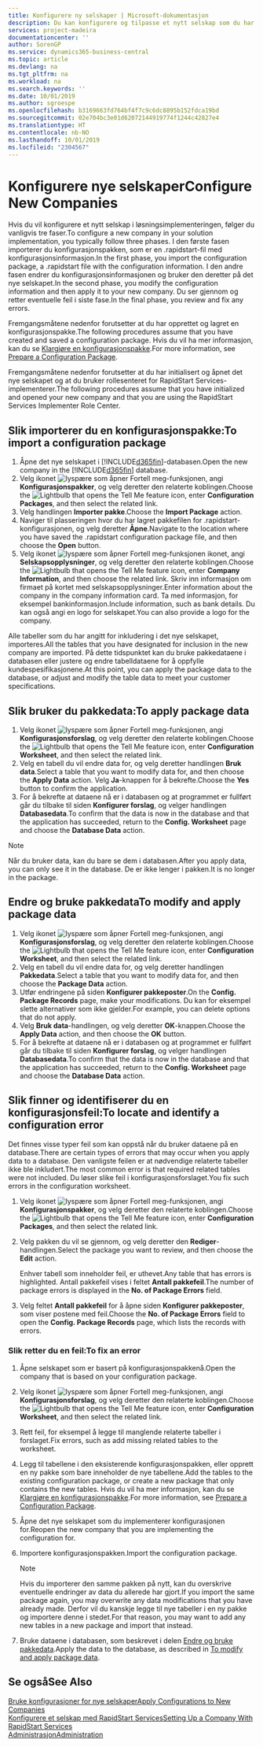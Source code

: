 ```yaml
---
title: Konfigurere ny selskaper | Microsoft-dokumentasjon
description: Du kan konfigurere og tilpasse et nytt selskap som du har opprettet. Hvis du vil finjustere implementeringen, fortsetter du i tre faser for å fullføre konfigurasjonen.
services: project-madeira
documentationcenter: ''
author: SorenGP
ms.service: dynamics365-business-central
ms.topic: article
ms.devlang: na
ms.tgt_pltfrm: na
ms.workload: na
ms.search.keywords: ''
ms.date: 10/01/2019
ms.author: sgroespe
ms.openlocfilehash: b3169663fd764bf4f7c9c6dc8895b152fdca19bd
ms.sourcegitcommit: 02e704bc3e01d62072144919774f1244c42827e4
ms.translationtype: HT
ms.contentlocale: nb-NO
ms.lasthandoff: 10/01/2019
ms.locfileid: "2304567"
---
```

# <a name="configure-new-companies"></a><span data-ttu-id="a8f68-104">Konfigurere nye selskaper</span><span class="sxs-lookup"><span data-stu-id="a8f68-104">Configure New Companies</span></span>
<span data-ttu-id="a8f68-105">Hvis du vil konfigurere et nytt selskap i løsningsimplementeringen, følger du vanligvis tre faser.</span><span class="sxs-lookup"><span data-stu-id="a8f68-105">To configure a new company in your solution implementation, you typically follow three phases.</span></span> <span data-ttu-id="a8f68-106">I den første fasen importerer du konfigurasjonspakken, som er en .rapidstart-fil med konfigurasjonsinformasjon.</span><span class="sxs-lookup"><span data-stu-id="a8f68-106">In the first phase, you import the configuration package, a .rapidstart file with the configuration information.</span></span> <span data-ttu-id="a8f68-107">I den andre fasen endrer du konfigurasjonsinformasjonen og bruker den deretter på det nye selskapet.</span><span class="sxs-lookup"><span data-stu-id="a8f68-107">In the second phase, you modify the configuration information and then apply it to your new company.</span></span> <span data-ttu-id="a8f68-108">Du ser gjennom og retter eventuelle feil i siste fase.</span><span class="sxs-lookup"><span data-stu-id="a8f68-108">In the final phase, you review and fix any errors.</span></span>  

<span data-ttu-id="a8f68-109">Fremgangsmåtene nedenfor forutsetter at du har opprettet og lagret en konfigurasjonspakke.</span><span class="sxs-lookup"><span data-stu-id="a8f68-109">The following procedures assume that you have created and saved a configuration package.</span></span> <span data-ttu-id="a8f68-110">Hvis du vil ha mer informasjon, kan du se [Klargjøre en konfigurasjonspakke](admin-how-to-prepare-a-configuration-package.md).</span><span class="sxs-lookup"><span data-stu-id="a8f68-110">For more information, see [Prepare a Configuration Package](admin-how-to-prepare-a-configuration-package.md).</span></span>  

<span data-ttu-id="a8f68-111">Fremgangsmåtene nedenfor forutsetter at du har initialisert og åpnet det nye selskapet og at du bruker rollesenteret for RapidStart Services-implementerer.</span><span class="sxs-lookup"><span data-stu-id="a8f68-111">The following procedures assume that you have initialized and opened your new company and that you are using the RapidStart Services Implementer Role Center.</span></span>

## <a name="to-import-a-configuration-package"></a><span data-ttu-id="a8f68-112">Slik importerer du en konfigurasjonspakke:</span><span class="sxs-lookup"><span data-stu-id="a8f68-112">To import a configuration package</span></span>  
1. <span data-ttu-id="a8f68-113">Åpne det nye selskapet i [!INCLUDE[d365fin](includes/d365fin_md.md)]-databasen.</span><span class="sxs-lookup"><span data-stu-id="a8f68-113">Open the new company in the [!INCLUDE[d365fin](includes/d365fin_md.md)] database.</span></span>  
2. <span data-ttu-id="a8f68-114">Velg ikonet ![lyspære som åpner Fortell meg-funksjonen](media/ui-search/search_small.png "Fortell hva du vil gjøre"), angi **Konfigurasjonspakker**, og velg deretter den relaterte koblingen.</span><span class="sxs-lookup"><span data-stu-id="a8f68-114">Choose the ![Lightbulb that opens the Tell Me feature](media/ui-search/search_small.png "Tell me what you want to do") icon, enter **Configuration Packages**, and then select the related link.</span></span>  
3. <span data-ttu-id="a8f68-115">Velg handlingen **Importer pakke**.</span><span class="sxs-lookup"><span data-stu-id="a8f68-115">Choose the **Import Package** action.</span></span>  
4. <span data-ttu-id="a8f68-116">Naviger til plasseringen hvor du har lagret pakkefilen for .rapidstart-konfigurasjonen, og velg deretter **Åpne**.</span><span class="sxs-lookup"><span data-stu-id="a8f68-116">Navigate to the location where you have saved the .rapidstart configuration package file, and then choose the **Open** button.</span></span>  
5. <span data-ttu-id="a8f68-117">Velg ikonet ![lyspære som åpner Fortell meg-funksjonen](media/ui-search/search_small.png "Fortell hva du vil gjøre") ikonet, angi **Selskapsopplysninger**, og velg deretter den relaterte koblingen.</span><span class="sxs-lookup"><span data-stu-id="a8f68-117">Choose the ![Lightbulb that opens the Tell Me feature](media/ui-search/search_small.png "Tell me what you want to do") icon, enter **Company Information**, and then choose the related link.</span></span> <span data-ttu-id="a8f68-118">Skriv inn informasjon om firmaet på kortet med selskapsopplysninger.</span><span class="sxs-lookup"><span data-stu-id="a8f68-118">Enter information about the company in the company information card.</span></span> <span data-ttu-id="a8f68-119">Ta med informasjon, for eksempel bankinformasjon.</span><span class="sxs-lookup"><span data-stu-id="a8f68-119">Include information, such as bank details.</span></span> <span data-ttu-id="a8f68-120">Du kan også angi en logo for selskapet.</span><span class="sxs-lookup"><span data-stu-id="a8f68-120">You can also provide a logo for the company.</span></span>  

<span data-ttu-id="a8f68-121">Alle tabeller som du har angitt for inkludering i det nye selskapet, importeres.</span><span class="sxs-lookup"><span data-stu-id="a8f68-121">All the tables that you have designated for inclusion in the new company are imported.</span></span> <span data-ttu-id="a8f68-122">På dette tidspunktet kan du bruke pakkedataene i databasen eller justere og endre tabelldataene for å oppfylle kundespesifikasjonene.</span><span class="sxs-lookup"><span data-stu-id="a8f68-122">At this point, you can apply the package data to the database, or adjust and modify the table data to meet your customer specifications.</span></span>  

## <a name="to-apply-package-data"></a><span data-ttu-id="a8f68-123">Slik bruker du pakkedata:</span><span class="sxs-lookup"><span data-stu-id="a8f68-123">To apply package data</span></span>  
1. <span data-ttu-id="a8f68-124">Velg ikonet ![lyspære som åpner Fortell meg-funksjonen](media/ui-search/search_small.png "Fortell hva du vil gjøre"), angi **Konfigurasjonsforslag**, og velg deretter den relaterte koblingen.</span><span class="sxs-lookup"><span data-stu-id="a8f68-124">Choose the ![Lightbulb that opens the Tell Me feature](media/ui-search/search_small.png "Tell me what you want to do") icon, enter **Configuration Worksheet**, and then select the related link.</span></span>  
2. <span data-ttu-id="a8f68-125">Velg en tabell du vil endre data for, og velg deretter handlingen **Bruk data**.</span><span class="sxs-lookup"><span data-stu-id="a8f68-125">Select a table that you want to modify data for, and then choose the **Apply Data** action.</span></span> <span data-ttu-id="a8f68-126">Velg **Ja**-knappen for å bekrefte.</span><span class="sxs-lookup"><span data-stu-id="a8f68-126">Choose the **Yes** button to confirm the application.</span></span>
3. <span data-ttu-id="a8f68-127">For å bekrefte at dataene nå er i databasen og at programmet er fullført går du tilbake til siden **Konfigurer forslag**, og velger handlingen **Databasedata**.</span><span class="sxs-lookup"><span data-stu-id="a8f68-127">To confirm that the data is now in the database and that the application has succeeded, return to the **Config. Worksheet** page and choose the **Database Data** action.</span></span>  

> [!NOTE]  
>  <span data-ttu-id="a8f68-128">Når du bruker data, kan du bare se dem i databasen.</span><span class="sxs-lookup"><span data-stu-id="a8f68-128">After you apply data, you can only see it in the database.</span></span> <span data-ttu-id="a8f68-129">De er ikke lenger i pakken.</span><span class="sxs-lookup"><span data-stu-id="a8f68-129">It is no longer in the package.</span></span>  

## <a name="to-modify-and-apply-package-data"></a><span data-ttu-id="a8f68-130">Endre og bruke pakkedata</span><span class="sxs-lookup"><span data-stu-id="a8f68-130">To modify and apply package data</span></span>  
1. <span data-ttu-id="a8f68-131">Velg ikonet ![lyspære som åpner Fortell meg-funksjonen](media/ui-search/search_small.png "Fortell hva du vil gjøre"), angi **Konfigurasjonsforslag**, og velg deretter den relaterte koblingen.</span><span class="sxs-lookup"><span data-stu-id="a8f68-131">Choose the ![Lightbulb that opens the Tell Me feature](media/ui-search/search_small.png "Tell me what you want to do") icon, enter **Configuration Worksheet**, and then select the related link.</span></span>  
2. <span data-ttu-id="a8f68-132">Velg en tabell du vil endre data for, og velg deretter handlingen **Pakkedata**.</span><span class="sxs-lookup"><span data-stu-id="a8f68-132">Select a table that you want to modify data for, and then choose the **Package Data** action.</span></span>  
3. <span data-ttu-id="a8f68-133">Utfør endringene på siden **Konfigurer pakkeposter**.</span><span class="sxs-lookup"><span data-stu-id="a8f68-133">On the **Config. Package Records** page, make your modifications.</span></span> <span data-ttu-id="a8f68-134">Du kan for eksempel slette alternativer som ikke gjelder.</span><span class="sxs-lookup"><span data-stu-id="a8f68-134">For example, you can delete options that do not apply.</span></span>  
4. <span data-ttu-id="a8f68-135">Velg **Bruk data**-handlingen, og velg deretter **OK**-knappen.</span><span class="sxs-lookup"><span data-stu-id="a8f68-135">Choose the **Apply Data** action, and then choose the **OK** button.</span></span>  
5. <span data-ttu-id="a8f68-136">For å bekrefte at dataene nå er i databasen og at programmet er fullført går du tilbake til siden **Konfigurer forslag**, og velger handlingen **Databasedata**.</span><span class="sxs-lookup"><span data-stu-id="a8f68-136">To confirm that the data is now in the database and that the application has succeeded, return to the **Config. Worksheet** page and choose the **Database Data** action.</span></span>  

## <a name="to-locate-and-identify-a-configuration-error"></a><span data-ttu-id="a8f68-137">Slik finner og identifiserer du en konfigurasjonsfeil:</span><span class="sxs-lookup"><span data-stu-id="a8f68-137">To locate and identify a configuration error</span></span>  
<span data-ttu-id="a8f68-138">Det finnes visse typer feil som kan oppstå når du bruker dataene på en database.</span><span class="sxs-lookup"><span data-stu-id="a8f68-138">There are certain types of errors that may occur when you apply data to a database.</span></span> <span data-ttu-id="a8f68-139">Den vanligste feilen er at nødvendige relaterte tabeller ikke ble inkludert.</span><span class="sxs-lookup"><span data-stu-id="a8f68-139">The most common error is that required related tables were not included.</span></span> <span data-ttu-id="a8f68-140">Du løser slike feil i konfigurasjonsforslaget.</span><span class="sxs-lookup"><span data-stu-id="a8f68-140">You fix such errors in the configuration worksheet.</span></span>

1. <span data-ttu-id="a8f68-141">Velg ikonet ![lyspære som åpner Fortell meg-funksjonen](media/ui-search/search_small.png "Fortell hva du vil gjøre"), angi **Konfigurasjonspakker**, og velg deretter den relaterte koblingen.</span><span class="sxs-lookup"><span data-stu-id="a8f68-141">Choose the ![Lightbulb that opens the Tell Me feature](media/ui-search/search_small.png "Tell me what you want to do") icon, enter **Configuration Packages**, and then select the related link.</span></span>  
2. <span data-ttu-id="a8f68-142">Velg pakken du vil se gjennom, og velg deretter den **Rediger**-handlingen.</span><span class="sxs-lookup"><span data-stu-id="a8f68-142">Select the package you want to review, and then choose the **Edit** action.</span></span>  

    <span data-ttu-id="a8f68-143">Enhver tabell som inneholder feil, er uthevet.</span><span class="sxs-lookup"><span data-stu-id="a8f68-143">Any table that has errors is highlighted.</span></span> <span data-ttu-id="a8f68-144">Antall pakkefeil vises i feltet **Antall pakkefeil**.</span><span class="sxs-lookup"><span data-stu-id="a8f68-144">The number of package errors is displayed in the **No. of Package Errors** field.</span></span>  

3. <span data-ttu-id="a8f68-145">Velg feltet **Antall pakkefeil** for å åpne siden **Konfigurer pakkeposter**, som viser postene med feil.</span><span class="sxs-lookup"><span data-stu-id="a8f68-145">Choose the **No. of Package Errors** field to open the **Config. Package Records** page, which lists the records with errors.</span></span>  

### <a name="to-fix-an-error"></a><span data-ttu-id="a8f68-146">Slik retter du en feil:</span><span class="sxs-lookup"><span data-stu-id="a8f68-146">To fix an error</span></span>  
1. <span data-ttu-id="a8f68-147">Åpne selskapet som er basert på konfigurasjonspakkenå.</span><span class="sxs-lookup"><span data-stu-id="a8f68-147">Open the company that is based on your configuration package.</span></span>  
2. <span data-ttu-id="a8f68-148">Velg ikonet ![lyspære som åpner Fortell meg-funksjonen](media/ui-search/search_small.png "Fortell hva du vil gjøre"), angi **Konfigurasjonsforslag**, og velg deretter den relaterte koblingen.</span><span class="sxs-lookup"><span data-stu-id="a8f68-148">Choose the ![Lightbulb that opens the Tell Me feature](media/ui-search/search_small.png "Tell me what you want to do") icon, enter **Configuration Worksheet**, and then select the related link.</span></span>  
3. <span data-ttu-id="a8f68-149">Rett feil, for eksempel å legge til manglende relaterte tabeller i forslaget.</span><span class="sxs-lookup"><span data-stu-id="a8f68-149">Fix errors, such as add missing related tables to the worksheet.</span></span>  
4. <span data-ttu-id="a8f68-150">Legg til tabellene i den eksisterende konfigurasjonspakken, eller opprett en ny pakke som bare inneholder de nye tabellene.</span><span class="sxs-lookup"><span data-stu-id="a8f68-150">Add the tables to the existing configuration package, or create a new package that only contains the new tables.</span></span> <span data-ttu-id="a8f68-151">Hvis du vil ha mer informasjon, kan du se [Klargjøre en konfigurasjonspakke](admin-how-to-prepare-a-configuration-package.md).</span><span class="sxs-lookup"><span data-stu-id="a8f68-151">For more information, see [Prepare a Configuration Package](admin-how-to-prepare-a-configuration-package.md).</span></span>  
5. <span data-ttu-id="a8f68-152">Åpne det nye selskapet som du implementerer konfigurasjonen for.</span><span class="sxs-lookup"><span data-stu-id="a8f68-152">Reopen the new company that you are implementing the configuration for.</span></span>  
6. <span data-ttu-id="a8f68-153">Importere konfigurasjonspakken.</span><span class="sxs-lookup"><span data-stu-id="a8f68-153">Import the configuration package.</span></span>  

    > [!NOTE]  
    >  <span data-ttu-id="a8f68-154">Hvis du importerer den samme pakken på nytt, kan du overskrive eventuelle endringer av data du allerede har gjort.</span><span class="sxs-lookup"><span data-stu-id="a8f68-154">If you import the same package again, you may overwrite any data modifications that you have already made.</span></span> <span data-ttu-id="a8f68-155">Derfor vil du kanskje legge til nye tabeller i en ny pakke og importere denne i stedet.</span><span class="sxs-lookup"><span data-stu-id="a8f68-155">For that reason, you may want to add any new tables in a new package and import that instead.</span></span>  

7. <span data-ttu-id="a8f68-156">Bruke dataene i databasen, som beskrevet i delen [Endre og bruke pakkedata](admin-how-to-configure-new-companies.md#to-modify-and-apply-package-data).</span><span class="sxs-lookup"><span data-stu-id="a8f68-156">Apply the data to the database, as described in [To modify and apply package data](admin-how-to-configure-new-companies.md#to-modify-and-apply-package-data).</span></span>

## <a name="see-also"></a><span data-ttu-id="a8f68-157">Se også</span><span class="sxs-lookup"><span data-stu-id="a8f68-157">See Also</span></span>  
[<span data-ttu-id="a8f68-158">Bruke konfigurasjoner for nye selskaper</span><span class="sxs-lookup"><span data-stu-id="a8f68-158">Apply Configurations to New Companies</span></span>](admin-apply-configuration-to-new-companies.md)  
[<span data-ttu-id="a8f68-159">Konfigurere et selskap med RapidStart Services</span><span class="sxs-lookup"><span data-stu-id="a8f68-159">Setting Up a Company With RapidStart Services</span></span>](admin-set-up-a-company-with-rapidstart.md)  
[<span data-ttu-id="a8f68-160">Administrasjon</span><span class="sxs-lookup"><span data-stu-id="a8f68-160">Administration</span></span>](admin-setup-and-administration.md)

